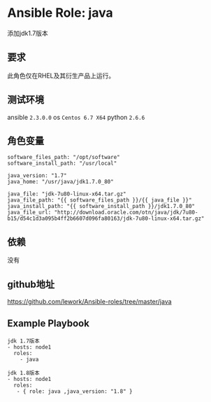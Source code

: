 # Ansible Role: java

添加jdk1.7版本

## 要求

此角色仅在RHEL及其衍生产品上运行。

## 测试环境

ansible `2.3.0.0`
os `Centos 6.7 X64`
python `2.6.6`

## 角色变量
    software_files_path: "/opt/software"
    software_install_path: "/usr/local"

    java_version: "1.7"
    java_home: "/usr/java/jdk1.7.0_80"

    java_file: "jdk-7u80-linux-x64.tar.gz"
    java_file_path: "{{ software_files_path }}/{{ java_file }}"
    java_install_path: "{{ software_install_path }}/jdk1.7.0_80"
    java_file_url: "http://download.oracle.com/otn/java/jdk/7u80-b15/d54c1d3a095b4ff2b6607d096fa80163/jdk-7u80-linux-x64.tar.gz"


## 依赖

没有

## github地址
https://github.com/lework/Ansible-roles/tree/master/java

## Example Playbook
    
    jdk 1.7版本
    - hosts: node1
      roles:
        - java
        
    jdk 1.8版本
    - hosts: node1
      roles:
       - { role: java ,java_version: "1.8" }

